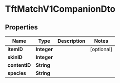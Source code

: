 

# TftMatchV1CompanionDto


## Properties

| Name | Type | Description | Notes |
|------------ | ------------- | ------------- | -------------|
|**itemID** | **Integer** |  |  [optional] |
|**skinID** | **Integer** |  |  |
|**contentID** | **String** |  |  |
|**species** | **String** |  |  |



